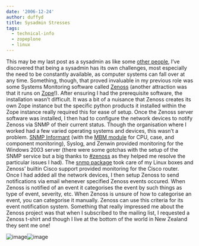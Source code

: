 ```yaml
---
date: '2006-12-24'
author: duffyd
title: Sysadmin Stresses
tags:
  - technical-info
  - zopeplone
  - linux
---
```


This may be my last post as a sysadmin as like some [other people](https://href.li/?http://tomster.org/blog/archive/2006/07/16/fulltime-developer), I’ve discovered that being a sysadmin has its own challenges, most especially the need to be constantly available, as computer systems can fall over at any time. Something, though, that proved invaluable in my previous role was some Systems Monitoring software called [Zenoss](https://href.li/?http://www.zenoss.org) (another attraction was that it runs on [Zope](https://href.li/?http://zope.org)!).
After ensuring I had the prerequisite software, the installation wasn’t difficult. It was a bit of a nuisance that Zenoss creates its own Zope instance but the specific python products it installed within the Zope instance really required this for ease of setup.
Once the Zenoss server software was installed, I then had to configure the network devices to notify Zenoss via SNMP of their current status. Though the organisation where I worked had a few varied operating systems and devices, this wasn’t a problem. [SNMP Informant](https://href.li/?http://www.snmp-informant.com/) (with the [MBM module](https://href.li/?http://www.wtcs.org/informant/products.htm#MBM) for CPU, case, and component monitoring), Syslog, and Zenwin provided monitoring for the Windows 2003 server (there were some gotchas with the setup of the SNMP service but a big thanks to [#zenoss](https://href.li/?denied:irc://irc.freenode.net/zenoss) as they helped me resolve the particular issues I had). The [snmp package](https://href.li/?http://net-snmp.sourceforge.net/) took care of my Linux boxes and Zenoss’ builtin Cisco support provided monitoring for the Cisco router.
Once I had added all the network devices, I then setup Zenoss to send notifications via email whenever specified Zenoss events occured.
When Zenoss is notified of an event it categorises the event by such things as type of event, severity, etc. When Zenoss is unsure of how to categorise an event, you can categorise it manually. Zenoss can use this criteria for its event notification system.
Something that really impressed me about the Zenoss project was that when I subscribed to the mailing list, I requested a Zenoss t-shirt and though I live at the bottom of the world in New Zealand they sent me one!

![image](https://1drv.ms/i/s!AsJfVUEHse4xhAVIwP8MGp8jqxqc?embed=1&width=200&height=197)![image](https://1drv.ms/i/s!AsJfVUEHse4xhApibpAzqexoXi_w?embed=1&width=177&height=200)
